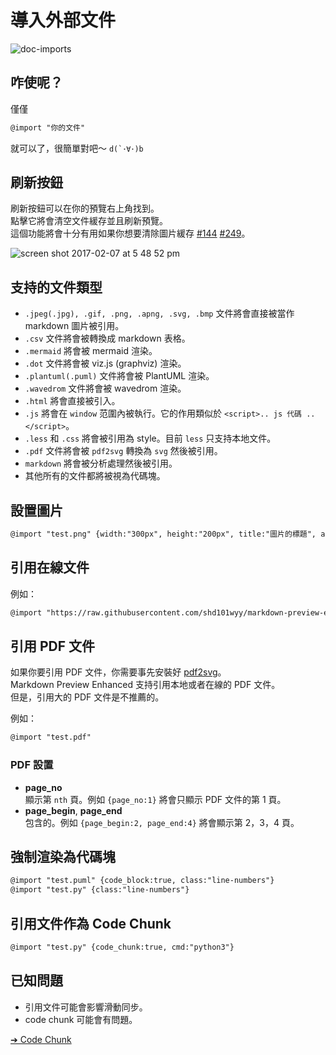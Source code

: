 # 導入外部文件  

![doc-imports](https://cloud.githubusercontent.com/assets/1908863/22716507/f352a4b6-ed5b-11e6-9bac-88837f111de0.gif)

## 咋使呢？  
僅僅  
  ```markdown
  @import "你的文件"  
  ```
就可以了，很簡單對吧～ <code>d(\`･∀･)b</code>

## 刷新按鈕
刷新按鈕可以在你的預覽右上角找到。  
點擊它將會清空文件緩存並且刷新預覽。  
這個功能將會十分有用如果你想要清除圖片緩存 [#144](https://github.com/shd101wyy/markdown-preview-enhanced/issues/144) [#249](https://github.com/shd101wyy/markdown-preview-enhanced/issues/249)。      

![screen shot 2017-02-07 at 5 48 52 pm](https://cloud.githubusercontent.com/assets/1908863/22716917/c7088ae0-ed5d-11e6-8db9-e1ab035a3a2b.png)

## 支持的文件類型
* `.jpeg(.jpg), .gif, .png, .apng, .svg, .bmp` 文件將會直接被當作 markdown 圖片被引用。  
* `.csv` 文件將會被轉換成 markdown 表格。
* `.mermaid` 將會被 mermaid 渲染。  
* `.dot` 文件將會被 viz.js (graphviz) 渲染。  
* `.plantuml(.puml)` 文件將會被 PlantUML 渲染。
* `.wavedrom` 文件將會被 wavedrom 渲染。  
* `.html` 將會直接被引入。  
* `.js` 將會在 `window` 范圍內被執行。它的作用類似於 `<script>.. js 代碼 ..</script>`。
* `.less` 和 `.css` 將會被引用為 style。目前 `less` 只支持本地文件。
* `.pdf` 文件將會被 `pdf2svg` 轉換為 `svg` 然後被引用。
* `markdown` 將會被分析處理然後被引用。
* 其他所有的文件都將被視為代碼塊。    

## 設置圖片
```markdown  
@import "test.png" {width:"300px", height:"200px", title:"圖片的標題", alt:"我的 alt"}
```

## 引用在線文件
例如：
```markdown
@import "https://raw.githubusercontent.com/shd101wyy/markdown-preview-enhanced/master/LICENSE.md"
```

## 引用 PDF 文件
如果你要引用 PDF 文件，你需要事先安裝好 [pdf2svg](zh-tw/extra.md)。    
Markdown Preview Enhanced 支持引用本地或者在線的 PDF 文件。  
但是，引用大的 PDF 文件是不推薦的。  

例如：
```markdown
@import "test.pdf"
```

### PDF 設置
* **page_no**  
顯示第 `nth` 頁。例如 `{page_no:1}` 將會只顯示 PDF 文件的第 1 頁。
* **page_begin**, **page_end**  
包含的。例如 `{page_begin:2, page_end:4}` 將會顯示第 2，3，4 頁。

## 強制渲染為代碼塊  
```markdown
@import "test.puml" {code_block:true, class:"line-numbers"}
@import "test.py" {class:"line-numbers"}
```

## 引用文件作為 Code Chunk  
```markdown
@import "test.py" {code_chunk:true, cmd:"python3"}
```

## 已知問題
* 引用文件可能會影響滑動同步。
* code chunk 可能會有問題。

[➔ Code Chunk](zh-tw/code-chunk.md)

